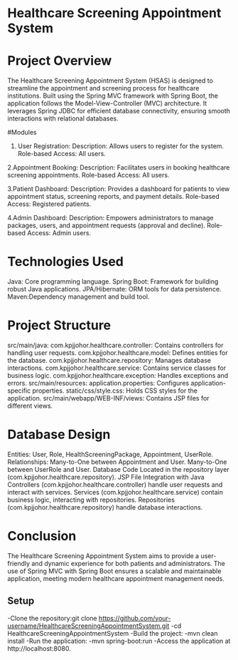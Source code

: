 # Healthcare Screening Appointment System

# Project Overview
The Healthcare Screening Appointment System (HSAS) is designed to streamline the appointment and screening process for healthcare institutions. Built using the Spring MVC framework with Spring Boot, the application follows the Model-View-Controller (MVC) architecture. It leverages Spring JDBC for efficient database connectivity, ensuring smooth interactions with relational databases.

#Modules
1. User Registration:
Description: Allows users to register for the system.
Role-based Access: All users.

2.Appointment Booking:
Description: Facilitates users in booking healthcare screening appointments.
Role-based Access: All users.

3.Patient Dashboard:
Description: Provides a dashboard for patients to view appointment status, screening reports, and payment details.
Role-based Access: Registered patients.

4.Admin Dashboard:
Description: Empowers administrators to manage packages, users, and appointment requests (approval and decline).
Role-based Access: Admin users.

# Technologies Used
Java:
Core programming language.
Spring Boot:
Framework for building robust Java applications.
JPA/Hibernate:
ORM tools for data persistence.
Maven:Dependency management and build tool.

# Project Structure
src/main/java:
com.kpjjohor.healthcare.controller: Contains controllers for handling user requests.
com.kpjjohor.healthcare.model: Defines entities for the database.
com.kpjjohor.healthcare.repository: Manages database interactions.
com.kpjjohor.healthcare.service: Contains service classes for business logic.
com.kpjjohor.healthcare.exception: Handles exceptions and errors.
src/main/resources:
application.properties: Configures application-specific properties.
static/css/style.css: Holds CSS styles for the application.
src/main/webapp/WEB-INF/views:
Contains JSP files for different views.

# Database Design
Entities:
User, Role, HealthScreeningPackage, Appointment, UserRole.
Relationships:
Many-to-One between Appointment and User.
Many-to-One between UserRole and User.
Database Code
Located in the repository layer (com.kpjjohor.healthcare.repository).
JSP File Integration with Java
Controllers (com.kpjjohor.healthcare.controller) handle user requests and interact with services.
Services (com.kpjjohor.healthcare.service) contain business logic, interacting with repositories.
Repositories (com.kpjjohor.healthcare.repository) handle database interactions.

# Conclusion
The Healthcare Screening Appointment System aims to provide a user-friendly and dynamic experience for both patients and administrators. The use of Spring MVC with Spring Boot ensures a scalable and maintainable application, meeting modern healthcare appointment management needs.

## Setup
-Clone the repository:git clone https://github.com/your-username/HealthcareScreeningAppointmentSystem.git
-cd HealthcareScreeningAppointmentSystem
-Build the project:
 -mvn clean install
 -Run the application:
 -mvn spring-boot:run
 -Access the application at http://localhost:8080.
